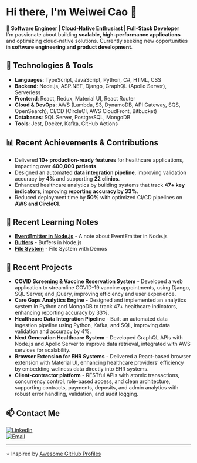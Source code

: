 # Hi there, I'm Weiwei Cao 👋

🚀 **Software Engineer | Cloud-Native Enthusiast | Full-Stack Developer**  
I'm passionate about building **scalable, high-performance applications** and optimizing cloud-native solutions. Currently seeking new opportunities in **software engineering and product development**.

## 🔧 Technologies & Tools

- **Languages**: TypeScript, JavaScript, Python, C#, HTML, CSS
- **Backend**: Node.js, ASP.NET, Django, GraphQL (Apollo Server), Serverless
- **Frontend**: React, Redux, Material UI, React Router
- **Cloud & DevOps**: AWS (Lambda, S3, DynamoDB, API Gateway, SQS, OpenSearch), CI/CD (CircleCI, AWS CloudFront, Bitbucket)
- **Databases**: SQL Server, PostgreSQL, MongoDB
- **Tools**: Jest, Docker, Kafka, GitHub Actions

## 📊 Recent Achievements & Contributions

- Delivered **10+ production-ready features** for healthcare applications, impacting over **400,000 patients**.
- Designed an automated **data integration pipeline**, improving validation accuracy by **4%** and supporting **22 clinics**.
- Enhanced healthcare analytics by building systems that track **47+ key indicators**, improving **reporting accuracy by 33%**.
- Reduced deployment time by **50%** with optimized CI/CD pipelines on **AWS and CircleCI**.

## 📝 Recent Learning Notes

- **[EventEmitter in Node.js](https://github.com/weiwei-tsao/understanding-nodejs/blob/master/01_EventEmitter/README.md)** - A note about EventEmitter in Node.js
- **[Buffers](https://github.com/weiwei-tsao/understanding-nodejs/blob/master/02_Buffers/README.md)** - Buffers in Node.js
- **[File System](https://github.com/weiwei-tsao/understanding-nodejs/blob/master/03_File_System/README.md)** - File System with Demos

## 🚀 Recent Projects

- **COVID Screening & Vaccine Reservation System** - Developed a web application to streamline COVID-19 vaccine appointments, using Django, SQL Server, and jQuery, improving efficiency and user experience.
- **Care Gaps Analytics Engine** - Designed and implemented an analytics system in Python and MongoDB to track 47+ healthcare indicators, enhancing reporting accuracy by 33%.
- **Healthcare Data Integration Pipeline** - Built an automated data ingestion pipeline using Python, Kafka, and SQL, improving data validation and accuracy by 4%.
- **Next Generation Healthcare System** - Developed GraphQL APIs with Node.js and Apollo Server to improve data retrieval, integrated with AWS services for scalability.
- **Browser Extension for EHR Systems** - Delivered a React-based browser extension with Material UI, enhancing healthcare providers’ efficiency by embedding wellness data directly into EHR systems.
- **Client-contractor platform** - RESTful APIs with atomic transactions, concurrency control, role-based access, and clean architecture, supporting contracts, payments, deposits, and admin analytics with robust error handling, validation, and audit logging.

## 📫 Contact Me

[![LinkedIn](https://img.shields.io/badge/LinkedIn-WeyWeyTsao-blue?style=flat&logo=linkedin)](https://linkedin.com/in/weyweytsao)  
[![Email](https://img.shields.io/badge/Email-weyweytsao@gmail.com-red?style=flat&logo=gmail)](mailto:weyweytsao@gmail.com)

---

⭐️ Inspired by [Awesome GitHub Profiles](https://github.com/abhisheknaiidu/awesome-github-profile-readme)

